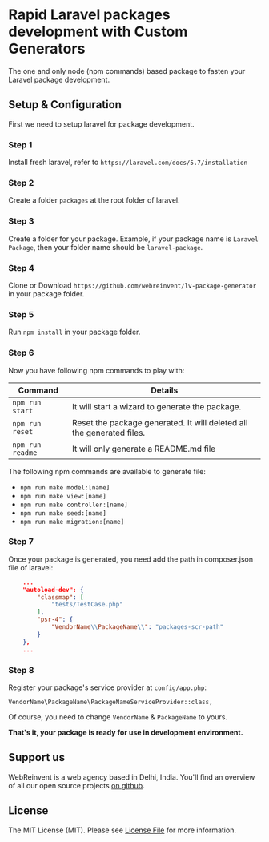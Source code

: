 # Rapid Laravel packages development with Custom Generators
The one and only node (npm commands) based package to fasten your Laravel package development.



## Setup & Configuration
First we need to setup laravel for package development.

### Step 1
Install fresh laravel, refer to `https://laravel.com/docs/5.7/installation`

### Step 2
Create a folder `packages` at the root folder of laravel.

### Step 3
Create a folder for your package. Example, if your package name is `Laravel Package`, then your folder name should be `laravel-package`.

### Step 4
Clone or Download `https://github.com/webreinvent/lv-package-generator` in your package folder.

### Step 5
Run `npm install` in your package folder.

### Step 6
Now you have following npm commands to play with:

| Command  | Details |
| ------------- | ------------- |
| `npm run start`  | It will start a wizard to generate the package.  |
| `npm run reset`  | Reset the package generated. It will deleted all the generated files.  |
| `npm run readme`  | It will only generate a README.md file  |

The following npm commands are available to generate file:
- `npm run make model:[name]`
- `npm run make view:[name]`
- `npm run make controller:[name]`
- `npm run make seed:[name]`
- `npm run make migration:[name]`

### Step 7
Once your package is generated, you need add the path in composer.json file of laravel:
```json
    ...
    "autoload-dev": {
        "classmap": [
            "tests/TestCase.php"
        ],
        "psr-4": {
            "VendorName\\PackageName\\": "packages-scr-path"
        }
    },
    ...
```

### Step 8
Register your package's service provider at `config/app.php`:

`VendorName\PackageName\PackageNameServiceProvider::class,`

Of course, you need to change `VendorName` & `PackageName` to yours.


**That's it, your package is ready for use in development environment.**

## Support us

WebReinvent is a web agency based in Delhi, India. You'll find an overview of all our open source projects [on github](https://github.com/webreinvent).

## License

The MIT License (MIT). Please see [License File](LICENSE) for more information.
